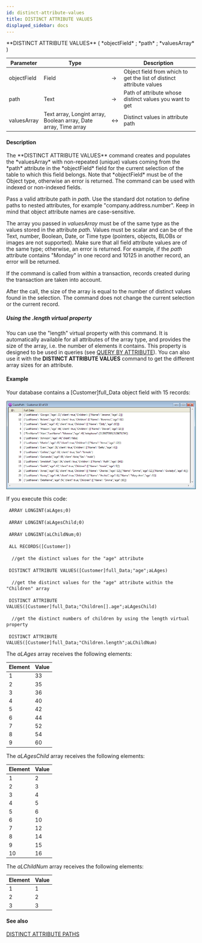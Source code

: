 ```yaml
---
id: distinct-attribute-values
title: DISTINCT ATTRIBUTE VALUES
displayed_sidebar: docs
---
```


<!--REF #_command_.DISTINCT ATTRIBUTE VALUES.Syntax-->**DISTINCT ATTRIBUTE VALUES** ( *objectField* ; *path* ; *valuesArray* )<!-- END REF-->
<!--REF #_command_.DISTINCT ATTRIBUTE VALUES.Params-->
| Parameter | Type |  | Description |
| --- | --- | --- | --- |
| objectField | Field | -> | Object field from which to get the list of distinct attribute values |
| path | Text | -> | Path of attribute whose distinct values you want to get |
| valuesArray | Text array, Longint array, Boolean array, Date array, Time array | <-> | Distinct values in attribute path |

<!-- END REF-->

#### Description 

<!--REF #_command_.DISTINCT ATTRIBUTE VALUES.Summary-->The **DISTINCT ATTRIBUTE VALUES** command creates and populates the *valuesArray* with non-repeated (unique) values coming from the *path* attribute in the *objectField* field for the current selection of the table to which this field belongs.<!-- END REF--> Note that *objectField* must be of the Object type, otherwise an error is returned. The command can be used with indexed or non-indexed fields. 

Pass a valid attribute path in *path*. Use the standard dot notation to define paths to nested attributes, for example "company.address.number". Keep in mind that object attribute names are case-sensitive.

The array you passed in *valuesArray* must be of the same type as the values stored in the attribute *path*. Values must be scalar and can be of the Text, number, Boolean, Date, or Time type (pointers, objects, BLOBs or images are not supported). Make sure that all field attribute values are of the same type; otherwise, an error is returned. For example, if the *path* attribute contains "Monday" in one record and 10125 in another record, an error will be returned. 

If the command is called from within a transaction, records created during the transaction are taken into account. 

After the call, the size of the array is equal to the number of distinct values found in the selection. The command does not change the current selection or the current record. 

##### Using the .length virtual property 

You can use the "length" virtual property with this command. It is automatically available for all attributes of the array type, and provides the size of the array, i.e. the number of elements it contains. This property is designed to be used in queries (see [QUERY BY ATTRIBUTE](query-by-attribute.md)). You can also use it with the **DISTINCT ATTRIBUTE VALUES** command to get the different array sizes for an attribute.

#### Example 

Your database contains a \[Customer\]full\_Data object field with 15 records:

![](../assets/en/Commands/pict2994114.en.png)

If you execute this code:

```4d
 ARRAY LONGINT(aLAges;0)

 ARRAY LONGINT(aLAgesChild;0)

 ARRAY LONGINT(aLChildNum;0)

 ALL RECORDS([Customer])

  //get the distinct values for the "age" attribute

 DISTINCT ATTRIBUTE VALUES([Customer]full_Data;"age";aLAges)

  //get the distinct values for the "age" attribute within the "Children" array

 DISTINCT ATTRIBUTE VALUES([Customer]full_Data;"Children[].age";aLAgesChild)

  //get the distinct numbers of children by using the length virtual property

 DISTINCT ATTRIBUTE VALUES([Customer]full_Data;"Children.length";aLChildNum)
```

The *aLAges* array receives the following elements:

| **Element** | **Value** |
| ----------- | --------- |
| 1           | 33        |
| 2           | 35        |
| 3           | 36        |
| 4           | 40        |
| 5           | 42        |
| 6           | 44        |
| 7           | 52        |
| 8           | 54        |
| 9           | 60        |

The *aLAgesChild* array receives the following elements:

| **Element** | **Value** |
| ----------- | --------- |
| 1           | 2         |
| 2           | 3         |
| 3           | 4         |
| 4           | 5         |
| 5           | 6         |
| 6           | 10        |
| 7           | 12        |
| 8           | 14        |
| 9           | 15        |
| 10          | 16        |

The *aLChildNum* array receives the following elements:

| **Element** | **Value** |
| ----------- | --------- |
| 1           | 1         |
| 2           | 2         |
| 3           | 3         |

#### See also 
  
[DISTINCT ATTRIBUTE PATHS](distinct-attribute-paths.md)  